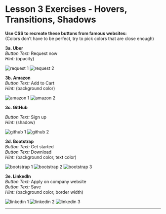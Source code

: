 # **Lesson 3 Exercises - Hovers, Transitions, Shadows**

**Use CSS to recreate these buttons from famous websites:**  
(Colors don’t have to be perfect, try to pick colors that are close enough)

**3a. Uber**  
_Button Text:_ Request now  
_Hint:_ (opacity)

![request 1](https://github.com/user-attachments/assets/92071743-2050-4136-9517-46fb4b455629)
![request 2](https://github.com/user-attachments/assets/a36d644d-f3d1-4e75-b9dc-ac76bbac9274)


**3b. Amazon**  
_Button Text:_ Add to Cart  
_Hint:_ (background color)

![amazon 1](https://github.com/user-attachments/assets/cf404417-fa15-4e7d-ac33-a81824721fce)
![amazon 2](https://github.com/user-attachments/assets/a734acaf-f4c9-4152-b95d-d95ee60da7ea)

**3c. GitHub** 

_Button Text:_ Sign up  
_Hint:_ (shadow)


![github 1](https://github.com/user-attachments/assets/03157dd0-91f2-4ae0-be6b-1a0e6d224d55)
![github 2](https://github.com/user-attachments/assets/33e04bf2-b23c-46c3-b4e5-fa2da2b658b4)

**3d. Bootstrap**  
_Button Text:_ Get started  
_Button Text:_ Download  
_Hint:_ (background color, text color)

![bootstrap 1](https://github.com/user-attachments/assets/f8a575f6-1d97-4199-abd5-5da3cfbe2996)
![bootstrap 2](https://github.com/user-attachments/assets/0269e3f6-80d2-4957-8a4e-0d7cb5442798)
![bootstrap 3](https://github.com/user-attachments/assets/13a522db-a3da-4e72-ba7b-279fe46ca479)


**3e. LinkedIn**  
_Button Text:_ Apply on company website  
_Button Text:_ Save  
_Hint:_ (background color, border width)

![linkedin 1](https://github.com/user-attachments/assets/a84e150d-dbbd-450f-9b23-d49ca9f29823)
![linkedin 2](https://github.com/user-attachments/assets/abde41a9-a885-4d95-959c-ff2fdf3cf7eb)
![linkedin 3](https://github.com/user-attachments/assets/6327411a-ade1-47dc-a3c2-f3aa1f7a1b22)

---
